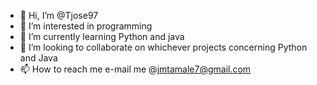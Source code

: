 - 👋 Hi, I’m @Tjose97
- 👀 I’m interested in programming
- 🌱 I’m currently learning Python and java
- 💞️ I’m looking to collaborate on whichever projects concerning Python and Java
- 📫 How to reach me e-mail me @jmtamale7@gmail.com

<!---
Tjose97/Tjose97 is a ✨ special ✨ repository because its `README.md` (this file) appears on your GitHub profile.
You can click the Preview link to take a look at your changes.
--->
